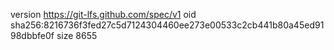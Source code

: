 version https://git-lfs.github.com/spec/v1
oid sha256:8216736f3fed27c5d7124304460ee273e00533c2cb441b80a45ed9198dbbfe0f
size 8655
